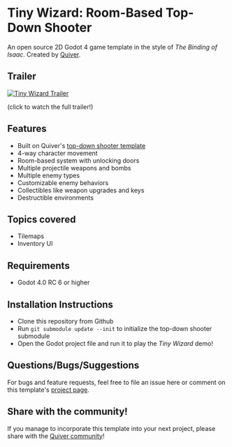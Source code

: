 # Tiny Wizard: Room-Based Top-Down Shooter
An open source 2D Godot 4 game template in the style of *The Binding of Isaac*.
Created by [Quiver](https://quiver.dev).

## Trailer
[![Tiny Wizard Trailer](https://image.mux.com/cCIN6Sj1SURW00zjcZwTFjixhoChIrCMqaxzJwJDTFXY/animated.gif?start=19&end=26)](https://quiver.dev/assets/game-templates/tiny-wizard-top-down-shooter-binding-of-isaac-godot-4/#lg=1&slide=0)

(click to watch the full trailer!)

## Features
- Built on Quiver's [top-down shooter template](https://github.com/quiver-dev/top-down-shooter-godot4)
- 4-way character movement
- Room-based system with unlocking doors
- Multiple projectile weapons and bombs
- Multiple enemy types
- Customizable enemy behaviors
- Collectibles like weapon upgrades and keys
- Destructible environments

## Topics covered
- Tilemaps
- Inventory UI

## Requirements
* Godot 4.0 RC 6 or higher

## Installation Instructions
* Clone this repository from Github
* Run ```git submodule update --init``` to initialize the top-down shooter submodule
* Open the Godot project file and run it to play the *Tiny Wizard* demo!

## Questions/Bugs/Suggestions
For bugs and feature requests, feel free to file an issue here or comment on this template's [project page](https://quiver.dev/assets/game-templates/tiny-wizard-top-down-shooter-binding-of-isaac-godot-4/).

## Share with the community!
If you manage to incorporate this template into your next project, please share with the [Quiver community](https://quiver.dev/)!
